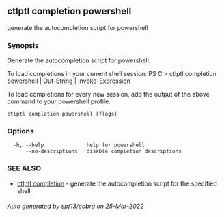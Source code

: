 ## ctlptl completion powershell

generate the autocompletion script for powershell

### Synopsis


Generate the autocompletion script for powershell.

To load completions in your current shell session:
PS C:\> ctlptl completion powershell | Out-String | Invoke-Expression

To load completions for every new session, add the output of the above command
to your powershell profile.


```
ctlptl completion powershell [flags]
```

### Options

```
  -h, --help              help for powershell
      --no-descriptions   disable completion descriptions
```

### SEE ALSO

* [ctlptl completion](ctlptl_completion.md)	 - generate the autocompletion script for the specified shell

###### Auto generated by spf13/cobra on 25-Mar-2022
